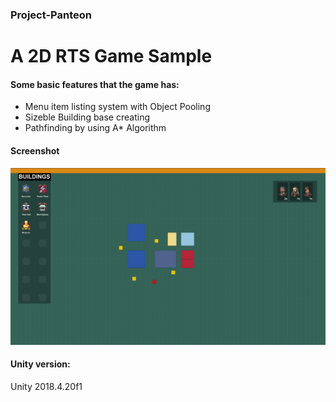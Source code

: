 ### Project-Panteon
# A 2D RTS Game Sample

#### Some basic features that the game has:
* Menu item listing system with Object Pooling
* Sizeble Building base creating
* Pathfinding by using A* Algorithm

#### Screenshot
![GitHub Logo](/Resources/ss.png)

#### Unity version:
  Unity 2018.4.20f1
